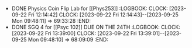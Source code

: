 - DONE Physics Coin Flip Lab for [[Phys253]]
  :LOGBOOK:
  CLOCK: [2023-09-22 Fri 12:14:42]
  CLOCK: [2023-09-22 Fri 12:14:43]--[2023-09-25 Mon 09:48:11] =>  69:33:28
  :END:
- DONE SGQ 4 for [[Psyc 102]] DUE ON THE 24TH
  :LOGBOOK:
  CLOCK: [2023-09-22 Fri 13:39:00]
  CLOCK: [2023-09-22 Fri 13:39:01]--[2023-09-25 Mon 09:48:10] =>  68:09:09
  :END:
